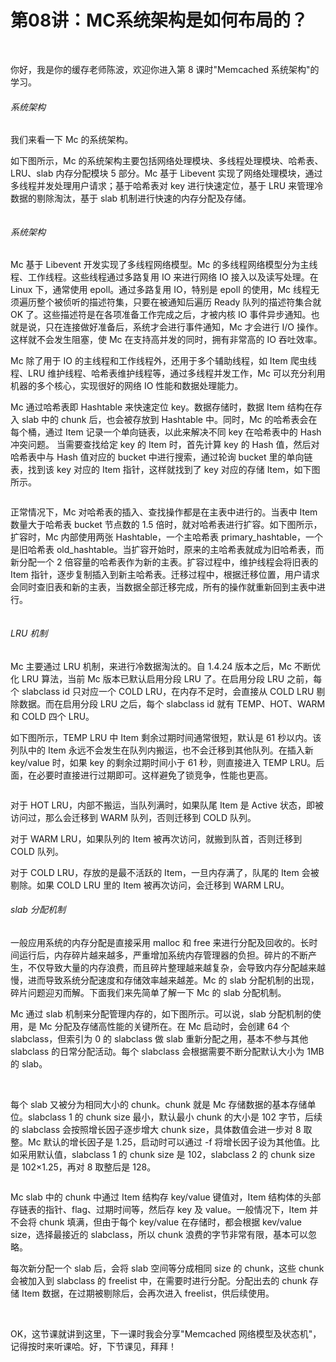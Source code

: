 # 第08讲：MC系统架构是如何布局的？

<br />

你好，我是你的缓存老师陈波，欢迎你进入第 8 课时"Memcached 系统架构"的学习。

###### 系统架构

我们来看一下 Mc 的系统架构。

如下图所示，Mc 的系统架构主要包括网络处理模块、多线程处理模块、哈希表、LRU、slab 内存分配模块 5 部分。Mc 基于 Libevent 实现了网络处理模块，通过多线程并发处理用户请求；基于哈希表对 key 进行快速定位，基于 LRU 来管理冷数据的剔除淘汰，基于 slab 机制进行快速的内存分配及存储。


<Image alt="" src="http://s0.lgstatic.com/i/image2/M01/99/95/CgotOV2kTqmAa9rMAACt8jd8Gy8622.png"/> 


###### 系统架构

Mc 基于 Libevent 开发实现了多线程网络模型。Mc 的多线程网络模型分为主线程、工作线程。这些线程通过多路复用 IO 来进行网络 IO 接入以及读写处理。在 Linux 下，通常使用 epoll。通过多路复用 IO，特别是 epoll 的使用，Mc 线程无须遍历整个被侦听的描述符集，只要在被通知后遍历 Ready 队列的描述符集合就 OK 了。这些描述符是在各项准备工作完成之后，才被内核 IO 事件异步通知。也就是说，只在连接做好准备后，系统才会进行事件通知，Mc 才会进行 I/O 操作。这样就不会发生阻塞，使 Mc 在支持高并发的同时，拥有非常高的 IO 吞吐效率。

Mc 除了用于 IO 的主线程和工作线程外，还用于多个辅助线程，如 Item 爬虫线程、LRU 维护线程、哈希表维护线程等，通过多线程并发工作，Mc 可以充分利用机器的多个核心，实现很好的网络 IO 性能和数据处理能力。

Mc 通过哈希表即 Hashtable 来快速定位 key。数据存储时，数据 Item 结构在存入 slab 中的 chunk 后，也会被存放到 Hashtable 中。同时，Mc 的哈希表会在每个桶，通过 Item 记录一个单向链表，以此来解决不同 key 在哈希表中的 Hash 冲突问题。 当需要查找给定 key 的 Item 时，首先计算 key 的 Hash 值，然后对哈希表中与 Hash 值对应的 bucket 中进行搜索，通过轮询 bucket 里的单向链表，找到该 key 对应的 Item 指针，这样就找到了 key 对应的存储 Item，如下图所示。


<Image alt="" src="http://s0.lgstatic.com/i/image2/M01/99/75/CgoB5l2kTqqAa-6NAADSINCxStI861.png"/> 


正常情况下，Mc 对哈希表的插入、查找操作都是在主表中进行的。当表中 Item 数量大于哈希表 bucket 节点数的 1.5 倍时，就对哈希表进行扩容。如下图所示，扩容时，Mc 内部使用两张 Hashtable，一个主哈希表 primary_hashtable，一个是旧哈希表 old_hashtable。当扩容开始时，原来的主哈希表就成为旧哈希表，而新分配一个 2 倍容量的哈希表作为新的主表。扩容过程中，维护线程会将旧表的 Item 指针，逐步复制插入到新主哈希表。迁移过程中，根据迁移位置，用户请求会同时查旧表和新的主表，当数据全部迁移完成，所有的操作就重新回到主表中进行。


<Image alt="" src="http://s0.lgstatic.com/i/image2/M01/99/95/CgotOV2kTqqAWlf-AAEWO5LfgEY338.png"/> 


###### LRU 机制

Mc 主要通过 LRU 机制，来进行冷数据淘汰的。自 1.4.24 版本之后，Mc 不断优化 LRU 算法，当前 Mc 版本已默认启用分段 LRU 了。在启用分段 LRU 之前，每个 slabclass id 只对应一个 COLD LRU，在内存不足时，会直接从 COLD LRU 剔除数据。而在启用分段 LRU 之后，每个 slabclass id 就有 TEMP、HOT、WARM 和 COLD 四个 LRU。

如下图所示，TEMP LRU 中 Item 剩余过期时间通常很短，默认是 61 秒以内。该列队中的 Item 永远不会发生在队列内搬运，也不会迁移到其他队列。在插入新 key/value 时，如果 key 的剩余过期时间小于 61 秒，则直接进入 TEMP LRU。后面，在必要时直接进行过期即可。这样避免了锁竞争，性能也更高。


<Image alt="" src="http://s0.lgstatic.com/i/image2/M01/99/75/CgoB5l2kTqqAUmjEAAFBQgJ1NUs229.png"/> 


对于 HOT LRU，内部不搬运，当队列满时，如果队尾 Item 是 Active 状态，即被访问过，那么会迁移到 WARM 队列，否则迁移到 COLD 队列。

对于 WARM LRU，如果队列的 Item 被再次访问，就搬到队首，否则迁移到 COLD 队列。

对于 COLD LRU，存放的是最不活跃的 Item，一旦内存满了，队尾的 Item 会被剔除。如果 COLD LRU 里的 Item 被再次访问，会迁移到 WARM LRU。

###### slab 分配机制

一般应用系统的内存分配是直接采用 malloc 和 free 来进行分配及回收的。长时间运行后，内存碎片越来越多，严重增加系统内存管理器的负担。碎片的不断产生，不仅导致大量的内存浪费，而且碎片整理越来越复杂，会导致内存分配越来越慢，进而导致系统分配速度和存储效率越来越差。Mc 的 slab 分配机制的出现，碎片问题迎刃而解。下面我们来先简单了解一下 Mc 的 slab 分配机制。

Mc 通过 slab 机制来分配管理内存的，如下图所示。可以说，slab 分配机制的使用，是 Mc 分配及存储高性能的关键所在。在 Mc 启动时，会创建 64 个 slabclass，但索引为 0 的 slabclass 做 slab 重新分配之用，基本不参与其他 slabclass 的日常分配活动。每个 slabclass 会根据需要不断分配默认大小为 1MB 的 slab。

<br />

每个 slab 又被分为相同大小的 chunk。chunk 就是 Mc 存储数据的基本存储单位。slabclass 1 的 chunk size 最小，默认最小 chunk 的大小是 102 字节，后续的 slabclass 会按照增长因子逐步增大 chunk size，具体数值会进一步对 8 取整。Mc 默认的增长因子是 1.25，启动时可以通过 -f 将增长因子设为其他值。比如采用默认值，slabclass 1 的 chunk size 是 102，slabclass 2 的 chunk size 是 102×1.25，再对 8 取整后是 128。


<Image alt="" src="http://s0.lgstatic.com/i/image2/M01/99/75/CgoB5l2kTqqAQFfMAACcTDvUMx8841.png"/> 


Mc slab 中的 chunk 中通过 Item 结构存 key/value 键值对，Item 结构体的头部存链表的指针、flag、过期时间等，然后存 key 及 value。一般情况下，Item 并不会将 chunk 填满，但由于每个 key/value 在存储时，都会根据 kev/value size，选择最接近的 slabclass，所以 chunk 浪费的字节非常有限，基本可以忽略。

每次新分配一个 slab 后，会将 slab 空间等分成相同 size 的 chunk，这些 chunk 会被加入到 slabclass 的 freelist 中，在需要时进行分配。分配出去的 chunk 存储 Item 数据，在过期被剔除后，会再次进入 freelist，供后续使用。

<br />

OK，这节课就讲到这里，下一课时我会分享"Memcached 网络模型及状态机"，记得按时来听课哈。好，下节课见，拜拜！

<br />


